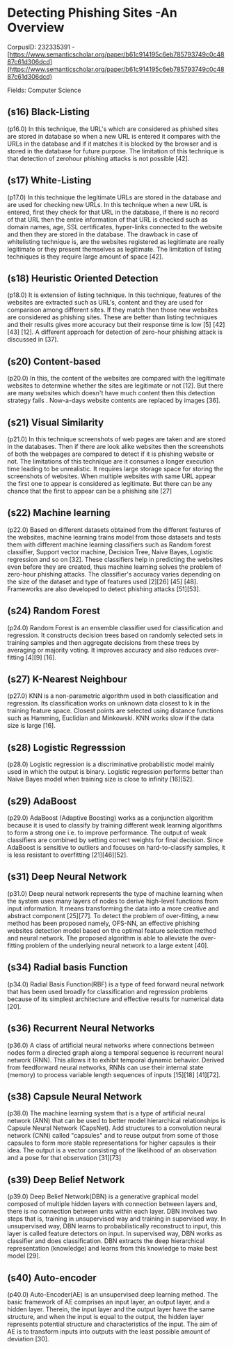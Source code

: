 # Detecting Phishing Sites -An Overview

CorpusID: 232335391 - [https://www.semanticscholar.org/paper/b61c914195c6eb785793749c0c4887c61d306dcd](https://www.semanticscholar.org/paper/b61c914195c6eb785793749c0c4887c61d306dcd)

Fields: Computer Science

## (s16) Black-Listing
(p16.0) In this technique, the URL's which are considered as phished sites are stored in database so when a new URL is entered it compares with the URLs in the database and if it matches it is blocked by the browser and is stored in the database for future purpose. The limitation of this technique is that detection of zerohour phishing attacks is not possible [42].
## (s17) White-Listing
(p17.0) In this technique the legitimate URLs are stored in the database and are used for checking new URLs. In this technique when a new URL is entered, first they check for that URL in the database, if there is no record of that URL then the entire information of that URL is checked such as domain names, age, SSL certificates, hyper-links connected to the website and then they are stored in the database. The drawback in case of whitelisting technique is, are the websites registered as legitimate are really legitimate or they present themselves as legitimate. The limitation of listing techniques is they require large amount of space [42].
## (s18) Heuristic Oriented Detection
(p18.0) It is extension of listing technique. In this technique, features of the websites are extracted such as URL's, content and they are used for comparison among different sites. If they match then those new websites are considered as phishing sites. These are better than listing techniques and their results gives more accuracy but their response time is low [5] [42][43] [12]. A different approach for detection of zero-hour phishing attack is discussed in [37].
## (s20) Content-based
(p20.0) In this, the content of the websites are compared with the legitimate websites to determine whether the sites are legitimate or not [12]. But there are many websites which doesn't have much content then this detection strategy fails . Now-a-days website contents are replaced by images [36].
## (s21) Visual Similarity
(p21.0) In this technique screenshots of web pages are taken and are stored in the databases. Then if there are look alike websites then the screenshots of both the webpages are compared to detect if it is phishing website or not. The limitations of this technique are it consumes a longer execution time leading to be unrealistic. It requires large storage space for storing the screenshots of websites. When multiple websites with same URL appear the first one to appear is considered as legitimate. But there can be any chance that the first to appear can be a phishing site [27] 
## (s22) Machine learning
(p22.0) Based on different datasets obtained from the different features of the websites, machine learning trains model from those datasets and tests them with different machine learning classifiers such as Random forest classifier, Support vector machine, Decision Tree, Naive Bayes, Logistic regression and so on [32]. These classifiers help in predicting the websites even before they are created, thus machine learning solves the problem of zero-hour phishing attacks. The classifier's accuracy varies depending on the size of the dataset and type of features used [2][26] [45] [48]. Frameworks are also developed to detect phishing attacks [51][53].
## (s24) Random Forest
(p24.0) Random Forest is an ensemble classifier used for classification and regression. It constructs decision trees based on randomly selected sets in training samples and then aggregate decisions from these trees by averaging or majority voting. It improves accuracy and also reduces over-fitting [4][9] [16].
## (s27) K-Nearest Neighbour
(p27.0) KNN is a non-parametric algorithm used in both classification and regression. Its classification works on unknown data closest to k in the training feature space. Closest points are selected using distance functions such as Hamming, Euclidian and Minkowski. KNN works slow if the data size is large [16].
## (s28) Logistic Regresssion
(p28.0) Logistic regression is a discriminative probabilistic model mainly used in which the output is binary. Logistic regression performs better than Naive Bayes model when training size is close to infinity [16][52].
## (s29) AdaBoost
(p29.0) AdaBoost (Adaptive Boosting) works as a conjunction algorithm because it is used to classify by training different weak learning algorithms to form a strong one i.e. to improve performance. The output of weak classifiers are combined by setting correct weights for final decision. Since AdaBoost is sensitive to outliers and focuses on hard-to-classify samples, it is less resistant to overfitting [21][46][52].
## (s31) Deep Neural Network
(p31.0) Deep neural network represents the type of machine learning when the system uses many layers of nodes to derive high-level functions from input information. It means transforming the data into a more creative and abstract component [25][77]. To detect the problem of over-fitting, a new method has been proposed namely, OFS-NN, an effective phishing websites detection model based on the optimal feature selection method and neural network. The proposed algorithm is able to alleviate the over-fitting problem of the underlying neural network to a large extent [40].
## (s34) Radial basis Function
(p34.0) Radial Basis Function(RBF) is a type of feed forward neural network that has been used broadly for classification and regression problems because of its simplest architecture and effective results for numerical data [20].
## (s36) Recurrent Neural Networks
(p36.0) A class of artificial neural networks where connections between nodes form a directed graph along a temporal sequence is recurrent neural network (RNN). This allows it to exhibit temporal dynamic behavior. Derived from feedforward neural networks, RNNs can use their internal state (memory) to process variable length sequences of inputs [15][18] [41][72].
## (s38) Capsule Neural Network
(p38.0) The machine learning system that is a type of artificial neural network (ANN) that can be used to better model hierarchical relationships is Capsule Neural Network (CapsNet). Add structures to a convolution neural network (CNN) called "capsules" and to reuse output from some of those capsules to form more stable representations for higher capsules is their idea. The output is a vector consisting of the likelihood of an observation and a pose for that observation [31][73]
## (s39) Deep Belief Network
(p39.0) Deep Belief Network(DBN) is a generative graphical model composed of multiple hidden layers with connection between layers and, there is no connection between units within each layer. DBN involves two steps that is, training in unsupervised way and training in supervised way. In unsupervised way, DBN learns to probabilistically reconstruct to input, this layer is called feature detectors on input. In supervised way, DBN works as classifier and does classification. DBN extracts the deep hierarchical representation (knowledge) and learns from this knowledge to make best model [29].
## (s40) Auto-encoder
(p40.0) Auto-Encoder(AE) is an unsupervised deep learning method. The basic framework of AE comprises an input layer, an output layer, and a hidden layer. Therein, the input layer and the output layer have the same structure, and when the input is equal to the output, the hidden layer represents potential structure and characteristics of the input. The aim of AE is to transform inputs into outputs with the least possible amount of deviation [30].
